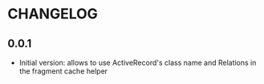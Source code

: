 # CHANGELOG

## 0.0.1

  * Initial version: allows to use ActiveRecord's class name and Relations in the fragment cache helper

